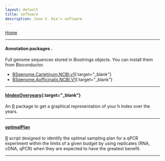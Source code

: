 ```yaml
---
layout: default
title: software
description: Jose V. Die's software
---
```

[Home](../index.html)
  
    
    
---
#### Annotation packages . 
Full genome sequences stored in Biostrings objects. You can install them from Bioconductor. 
  * [BSgenome.Carietinum.NCBI.v1](https://bioconductor.org/packages/devel/data/annotation/html/BSgenome.Carietinum.NCBI.v1.html){:target="_blank"}
  * [BSgenome.Aofficinalis.NCBI.V1](https://bioconductor.org/packages/devel/data/annotation/html/BSgenome.Aofficinalis.NCBI.V1.html){:target="_blank"}

---

#### <a name="hindex"></a>[hIndexOveryears](https://github.com/jdieramon/hIndex){:target="_blank"}

An [R](http://www.r-project.org/) package to get a graphical representation of your h Index over the years.  


---

#### <a name="optimal"></a>[optimalPlan](https://github.com/jdieramon/BlueberryProject/blob/master/Optimal%20Plan/optimal_Plan.md)  

[R](http://www.r-project.org/) script designed to identify the optimal sampling plan for a qPCR experiment within the limits of a given budget by using replicates (RNA, cDNA, qPCR)  when they are expected to have the greatest benefit.  
  
---
